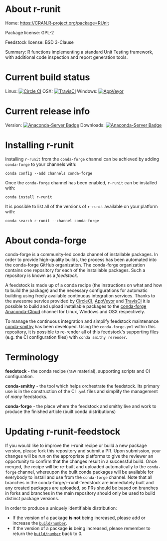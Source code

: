 About r-runit
=============

Home: https://CRAN.R-project.org/package=RUnit

Package license: GPL-2

Feedstock license: BSD 3-Clause

Summary: R functions implementing a standard Unit Testing framework, with additional code inspection and report generation tools.



Current build status
====================

Linux: [![Circle CI](https://circleci.com/gh/conda-forge/r-runit-feedstock.svg?style=shield)](https://circleci.com/gh/conda-forge/r-runit-feedstock)
OSX: [![TravisCI](https://travis-ci.org/conda-forge/r-runit-feedstock.svg?branch=master)](https://travis-ci.org/conda-forge/r-runit-feedstock)
Windows: [![AppVeyor](https://ci.appveyor.com/api/projects/status/github/conda-forge/r-runit-feedstock?svg=True)](https://ci.appveyor.com/project/conda-forge/r-runit-feedstock/branch/master)

Current release info
====================
Version: [![Anaconda-Server Badge](https://anaconda.org/conda-forge/r-runit/badges/version.svg)](https://anaconda.org/conda-forge/r-runit)
Downloads: [![Anaconda-Server Badge](https://anaconda.org/conda-forge/r-runit/badges/downloads.svg)](https://anaconda.org/conda-forge/r-runit)

Installing r-runit
==================

Installing `r-runit` from the `conda-forge` channel can be achieved by adding `conda-forge` to your channels with:

```
conda config --add channels conda-forge
```

Once the `conda-forge` channel has been enabled, `r-runit` can be installed with:

```
conda install r-runit
```

It is possible to list all of the versions of `r-runit` available on your platform with:

```
conda search r-runit --channel conda-forge
```


About conda-forge
=================

conda-forge is a community-led conda channel of installable packages.
In order to provide high-quality builds, the process has been automated into the
conda-forge GitHub organization. The conda-forge organization contains one repository
for each of the installable packages. Such a repository is known as a *feedstock*.

A feedstock is made up of a conda recipe (the instructions on what and how to build
the package) and the necessary configurations for automatic building using freely
available continuous integration services. Thanks to the awesome service provided by
[CircleCI](https://circleci.com/), [AppVeyor](http://www.appveyor.com/)
and [TravisCI](https://travis-ci.org/) it is possible to build and upload installable
packages to the [conda-forge](https://anaconda.org/conda-forge)
[Anaconda-Cloud](http://docs.anaconda.org/) channel for Linux, Windows and OSX respectively.

To manage the continuous integration and simplify feedstock maintenance
[conda-smithy](http://github.com/conda-forge/conda-smithy) has been developed.
Using the ``conda-forge.yml`` within this repository, it is possible to re-render all of
this feedstock's supporting files (e.g. the CI configuration files) with ``conda smithy rerender``.


Terminology
===========

**feedstock** - the conda recipe (raw material), supporting scripts and CI configuration.

**conda-smithy** - the tool which helps orchestrate the feedstock.
                   Its primary use is in the construction of the CI ``.yml`` files
                   and simplify the management of *many* feedstocks.

**conda-forge** - the place where the feedstock and smithy live and work to
                  produce the finished article (built conda distributions)


Updating r-runit-feedstock
==========================

If you would like to improve the r-runit recipe or build a new
package version, please fork this repository and submit a PR. Upon submission,
your changes will be run on the appropriate platforms to give the reviewer an
opportunity to confirm that the changes result in a successful build. Once
merged, the recipe will be re-built and uploaded automatically to the
`conda-forge` channel, whereupon the built conda packages will be available for
everybody to install and use from the `conda-forge` channel.
Note that all branches in the conda-forge/r-runit-feedstock are
immediately built and any created packages are uploaded, so PRs should be based
on branches in forks and branches in the main repository should only be used to
build distinct package versions.

In order to produce a uniquely identifiable distribution:
 * If the version of a package **is not** being increased, please add or increase
   the [``build/number``](http://conda.pydata.org/docs/building/meta-yaml.html#build-number-and-string).
 * If the version of a package **is** being increased, please remember to return
   the [``build/number``](http://conda.pydata.org/docs/building/meta-yaml.html#build-number-and-string)
   back to 0.
